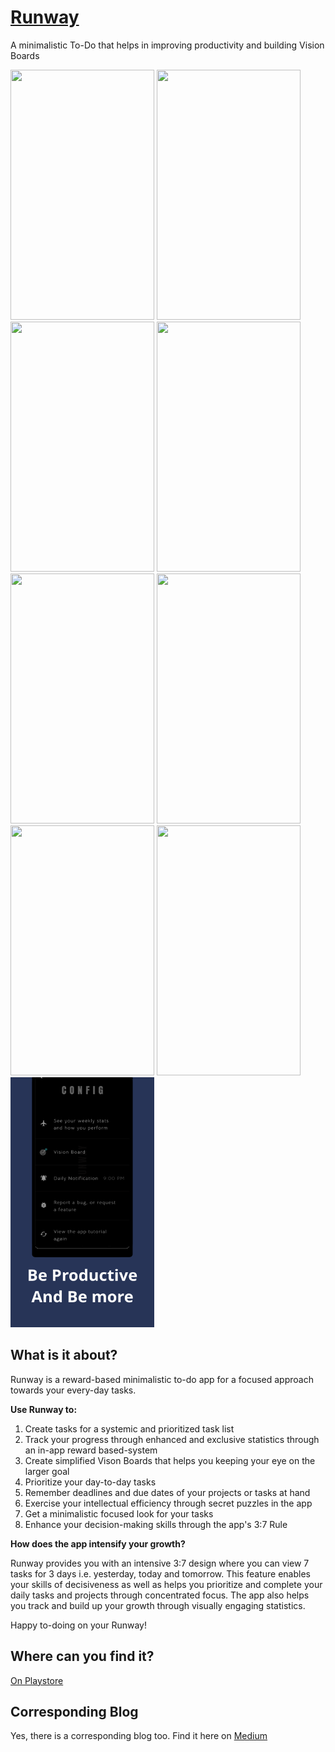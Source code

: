 # [Runway](https://play.google.com/store/apps/details?id=io.dhruvam.project_runway)
A minimalistic To-Do that helps in improving productivity and building Vision Boards

<img src = "https://github.com/DhruvamSharma/runway/blob/master/assets/Android%20Mobile%20%E2%80%93%201.png" height = 400 width = 230> <img src = "https://github.com/DhruvamSharma/runway/blob/master/assets/Android%20Mobile%20%E2%80%93%202.png" height = 400 width = 230> <img src = "https://github.com/DhruvamSharma/runway/blob/master/assets/Android%20Mobile%20%E2%80%93%203.png" height = 400 width = 230> <img src = "https://github.com/DhruvamSharma/runway/blob/master/assets/Android%20Mobile%20%E2%80%93%204.png" height = 400 width = 230> <img src = "https://github.com/DhruvamSharma/runway/blob/master/assets/Android%20Mobile%20%E2%80%93%205.png" height = 400 width = 230> <img src = "https://github.com/DhruvamSharma/runway/blob/master/assets/Android%20Mobile%20%E2%80%93%207.png" height = 400 width = 230> <img src = "https://github.com/DhruvamSharma/runway/blob/master/assets/Android%20Mobile%20%E2%80%93%208.png" height = 400 width = 230> <img src = "https://github.com/DhruvamSharma/runway/blob/master/assets/Android%20Mobile%20%E2%80%93%209.png" height = 400 width = 230> <img src = "https://github.com/DhruvamSharma/runway/blob/master/assets/config.png" height = 400 width = 230>

## What is it about?
Runway is a reward-based minimalistic to-do app for a focused approach towards your every-day tasks.

<b>Use Runway to:</b>
1. Create tasks for a systemic and prioritized task list
2. Track your progress through enhanced and exclusive statistics through an in-app reward based-system
3. Create simplified Vison Boards that helps you keeping your eye on the larger goal
3. Prioritize your day-to-day tasks
4. Remember deadlines and due dates of your projects or tasks at hand
5. Exercise your intellectual efficiency through secret puzzles in the app
6. Get a minimalistic focused look for your tasks
7. Enhance your decision-making skills through the app's 3:7 Rule

<b>How does the app intensify your growth?</b>

Runway provides you with an intensive 3:7 design where you can view 7 tasks for 3 days i.e. yesterday, today and tomorrow. This feature enables your skills of decisiveness as well as helps you prioritize and complete your daily tasks and projects through concentrated focus. The app also helps you track and build up your growth through visually engaging statistics.

Happy to-doing on your Runway!

## Where can you find it?
[On Playstore](https://play.google.com/store/apps/details?id=io.dhruvam.project_runway)

## Corresponding Blog
Yes, there is a corresponding blog too. Find it here on [Medium](https://play.google.com/store/apps/details?id=io.dhruvam.project_runway)
